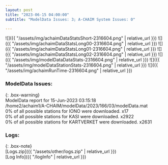 ```yaml
---
layout: post
title: "2023-06-15 04:00:00"
subtitle: "ModelData Issues: 3; A-CHAIM System Issues: 0"

---
```


![]({{ "/assets/img/achaimDataStatsShort-2316604.png" | relative_url }})
![]({{ "/assets/img/achaimDataStatsLong00-2316604.png" | relative_url }})
![]({{ "/assets/img/achaimDataStatsLong01-2316604.png" | relative_url }})
![]({{ "/assets/img/achaimDataStatsLong02-2316604.png" | relative_url }})
![]({{ "/assets/img/modelDataDataStats-2316604.png" | relative_url }})
![]({{ "/assets/img/modelDataStationStats-2316604.png" | relative_url }})
![]({{ "/assets/img/achaimRunTime-2316604.png" | relative_url }})


### ModelData Issues:  
  
{: .box-warning}  
 ModelData report for 15-Jun-2023 03:15:18   
 /home2/achaim1/A-CHAIM/modelData/2023/166/03/modelData.mat   
 0% of all possible stations for IONO were downloaded. x17   
 0% of all possible stations for KASI were downloaded. x2922   
 0% of all possible stations for KARTVERKET were downloaded. x2631   
  


### Logs:  
  
{: .box-note}  
[Logs.zip]({{ "/assets/other/logs.zip" | relative_url }})  
[Log Info]({{ "/logInfo" | relative_url }})  

